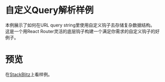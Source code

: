 # 自定义Query解析样例
本例展示了如何在URL query string里使用自定义钩子去存储复杂数据结构。           
这是一个用React Router灵活的底层钩子构建一个满足你需求的自定义钩子的好例子。

# 预览
在[StackBlitz](https://stackblitz.com/edit/github-zh2fh1?file=src/App.tsx)上看样例。